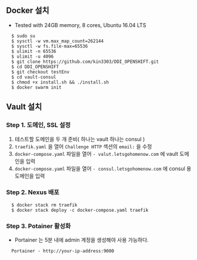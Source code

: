 

## Docker 설치

- Tested with 24GB memory, 8 cores,  Ubuntu 16.04 LTS  

```console
  $ sudo su 
  $ sysctl -w vm.max_map_count=262144
  $ sysctl -w fs.file-max=65536
  $ ulimit -n 65536
  $ ulimit -u 4096
  $ git clone https://github.com/kin3303/DDI_OPENSHIFT.git
  $ cd DDI_OPENSHIFT
  $ git checkout testEnv
  $ cd vault-consul
  $ chmod +x install.sh && ./install.sh
  $ docker swarm init
```


## Vault 설치 
 
###  Step 1. 도메인, SSL 설정

1. 테스트할 도메인을 두 개 준비( 하나는 vault 하나는 consul )
2. `traefik.yaml` 을 열어 `Challenge HTTP` 섹션의  `email:`  을 수정 
3. `docker-compose.yaml` 파일을 열어 `- valut.letsgohomenow.com` 에 vault 도메인을 입력
4. `docker-compose.yaml` 파일을 열어 `- consul.letsgohomenow.com` 에 consul 용 도메인을 입력 

###  Step 2. Nexus 배포

```console
  $ docker stack rm traefik
  $ docker stack deploy -c docker-compose.yaml traefik 
```

### Step 3. Potainer 활성화

- Portainer 는 5분 내에 admin 계정을 생성해야 사용 가능하다. 

```
  Portainer - http://your-ip-address:9000
```

